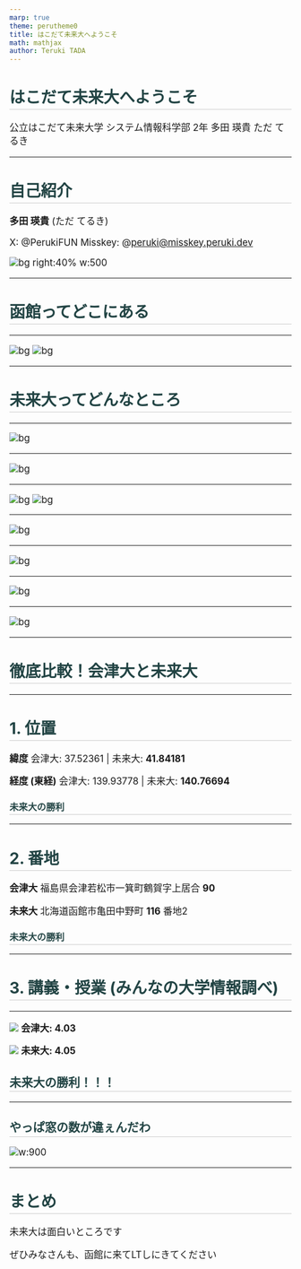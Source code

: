 ```yaml
---
marp: true
theme: perutheme0
title: はこだて未来大へようこそ
math: mathjax
author: Teruki TADA
---
```


<style>
@import url('https://fonts.googleapis.com/css?family=Noto Sans JP&display=swap');

@import 'default';

section {
    font-family: 'Noto Sans JP', serif;
    background-color: #fff;
}

h1,h2,h3,h4 {
    color: #244;
    border-bottom: 1px solid #ccc;
    line-height: 1.5em;
}

em {
    color: #888;
    font-size: smaller;
}

p {
    font-size: larger;
}
</style>

# はこだて未来大へようこそ

公立はこだて未来大学 システム情報科学部 2年
多田 瑛貴 ただ てるき

---

# 自己紹介

**多田 瑛貴** (ただ てるき)

X: @PerukiFUN
Misskey: @peruki@misskey.peruki.dev


![bg right:40% w:500](resources/me.jpeg)

---

# 函館ってどこにある

---

![bg](resources/hokkaido.webp)
![bg](resources/hakodate.webp)


---

# 未来大ってどんなところ

---

![bg](resources/mados.webp)

---

![bg](resources/life1.webp)

---

![bg](resources/life2.webp)
![bg](resources/life3.webp)

---

![bg](resources/lt1.webp)

---

![bg](resources/lt2.webp)

---

![bg](resources/shiden1.webp)

---

![bg](resources/shiden2.webp)

---

# 徹底比較！会津大と未来大

---

# 1. 位置

**緯度**
会津大: 37.52361 | 未来大: **41.84181**

**経度 (東経)**
会津大: 139.93778 | 未来大: **140.76694**


### 未来大の勝利

---

# 2. 番地

**会津大**
福島県会津若松市一箕町鶴賀字上居合 **90**

**未来大**
北海道函館市亀田中野町 **116** 番地2

### 未来大の勝利

---

# 3. 講義・授業 (みんなの大学情報調べ)

---

![](resources/Aizu_eval.jpg) **会津大: 4.03**

![](resources/FUN_eval.jpg) **未来大: 4.05**


## 未来大の勝利！！！

---

## やっぱ窓の数が違ぇんだわ

![w:900](resources/mados.webp)


---

# まとめ

未来大は面白いところです

ぜひみなさんも、函館に来てLTしにきてください
